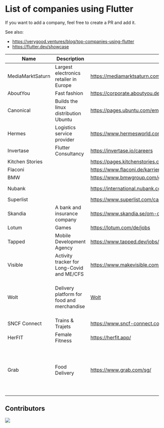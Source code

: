 # List of companies using Flutter

If you want to add a company, feel free to create a PR and add it.

See also:
- https://verygood.ventures/blog/top-companies-using-flutter
- https://flutter.dev/showcase

| Name             | Description                                | Link                                                                                | Country                                            |
|------------------|--------------------------------------------|-------------------------------------------------------------------------------------|----------------------------------------------------|
| MediaMarktSaturn | Largest electronics retailer in Europe     | https://mediamarktsaturn.com/                                                       | Germany, Spain                                     |
| AboutYou         | Fast fashion                               | https://corporate.aboutyou.de/en/career                                             | Germany                                            |
| Canonical        | Builds the linux distribution Ubuntu       | https://pages.ubuntu.com/employee_engagement_campaign.html                          | Worldwide                                          |
| Hermes           | Logistics service provider                 | https://www.hermesworld.com/de/karriere/karriere-uebersicht/                        | Germany                                            |
| Invertase        | Flutter Consultancy                        | https://invertase.io/careers                                                        | Worldwide                                          |
| Kitchen Stories  |                                            | https://pages.kitchenstories.com/de/career                                          | Germany                                            |
| Flaconi          |                                            | https://www.flaconi.de/karriere/                                                    | Germany                                            |
| BMW              |                                            | https://www.bmwgroup.com/en/careers.html                                            | Germany                                            |
| Nubank           |                                            | https://international.nubank.com.br/careers/                                        | Brazil, Germany                                    |
| Superlist        |                                            | https://www.superlist.com/careers                                                   | Germany                                            |
| Skandia          | A bank and insurance company               | https://www.skandia.se/om-oss/jobba-hos-oss/                                        | Sweden                                             |
| Lotum            | Games                                      | https://lotum.com/de/jobs                                                           | Germany                                            |
| Tapped           | Mobile Development Agency                  | https://www.tapped.dev/jobs/                                                        | Germany                                            |
| Visible          | Activity tracker for Long-Covid and ME/CFS | https://www.makevisible.com/                                                        | United States, United Kingdom                      |
| Wolt             | Delivery platform for food and merchandise | [Wolt](https://careers.wolt.com/en/blog/tech/scaling-our-merchant-app-with-flutter) | Germany, Finland, Sweden, Denmark, Estonia, Israel |
| SNCF Connect     | Trains & Trajets                           | https://www.sncf-connect.com/                                                       | France                                             |
| HerFIT           | Female Fitness                             | https://herfit.app/                                                                 | Taiwan                                             |
| Grab             | Food Delivery                              | https://www.grab.com/sg/                                                            | Singapore, Malaysia, Indonesia, Thailand, Vietnam, Philippines, Cambodia, Myanmar |


## Contributors

<a href="https://github.com/ueman/companies_using_flutter/graphs/contributors">
  <img src="https://contrib.rocks/image?repo=ueman/companies_using_flutter" />
</a>
